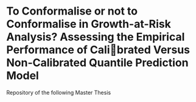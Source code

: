 # To Conformalise or not to Conformalise in Growth-at-Risk Analysis? Assessing the Empirical Performance of Calibrated Versus Non-Calibrated Quantile Prediction Model
 Repository of the following Master Thesis
